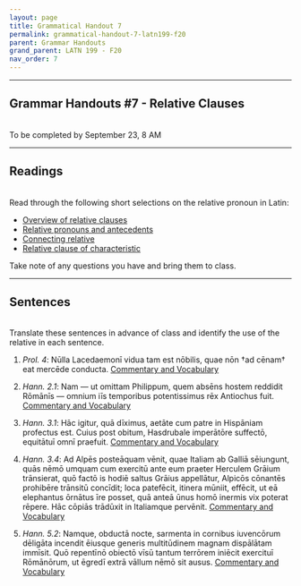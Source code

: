 ```yaml
---
layout: page
title: Grammatical Handout 7
permalink: grammatical-handout-7-latn199-f20
parent: Grammar Handouts
grand_parent: LATN 199 - F20
nav_order: 7
---
```

***

## Grammar Handouts #7 - Relative Clauses
&nbsp;  
To be completed by September 23, 8 AM

***

## Readings
&nbsp;  
Read through the following short selections on the relative pronoun in Latin:
 - [Overview of relative clauses](https://lingualatina.github.io/textbook/presentation/11-relative-clauses/overview/)
 - [Relative pronouns and antecedents](https://lingualatina.github.io/textbook/presentation/11-relative-clauses/pronoun-and-antecedent/)
 - [Connecting relative](https://lingualatina.github.io/textbook/presentation/11-relative-clauses/connecting-relative/)
 - [Relative clause of characteristic](https://lingualatina.github.io/textbook/presentation/11-relative-clauses/relative-clauses-of-characteristic/)

Take note of any questions you have and bring them to class.

***

## Sentences
&nbsp;  
Translate these sentences in advance of class and identify the use of the relative in each sentence.

1. *Prol. 4*: Nūlla Lacedaemonī vidua tam est nōbilis, quae nōn †ad cēnam† eat mercēde conducta. [Commentary and Vocabulary](http://dcc.dickinson.edu/nepos-hannibal/prologus)

2. *Hann. 2.1*: Nam — ut omittam Philippum, quem absēns hostem reddidit Rōmānīs — omnium iīs temporibus potentissimus rēx Antiochus fuit. [Commentary and Vocabulary](http://dcc.dickinson.edu/nepos-hannibal/chapter-2)

3. *Hann. 3.1*: Hāc igitur, quā dīximus, aetāte cum patre in Hispāniam profectus est. Cuius post obitum, Hasdrubale imperātōre suffectō, equitātuī omnī praefuit. [Commentary and Vocabulary](http://dcc.dickinson.edu/nepos-hannibal/chapter-3)

4. *Hann. 3.4*: Ad Alpēs posteāquam vēnit, quae Italiam ab Galliā sēiungunt, quās nēmō umquam cum exercitū ante eum praeter Herculem Grāium trānsierat, quō factō is hodiē saltus Grāius appellātur, Alpicōs cōnantēs prohibēre trānsitū concīdit; loca patefēcit, itinera mūniit, effēcit, ut eā elephantus ōrnātus īre posset, quā anteā ūnus homō inermis vix poterat rēpere. Hāc cōpiās trādūxit in Italiamque pervēnit. [Commentary and Vocabulary](http://dcc.dickinson.edu/nepos-hannibal/chapter-3)

5. *Hann. 5.2*:  Namque, obductā nocte, sarmenta in cornibus iuvencōrum dēligāta incendit ēiusque generis multitūdinem magnam dispālātam immīsit. Quō repentīnō obiectō vīsū tantum terrōrem iniēcit exercituī Rōmānōrum, ut ēgredī extrā vāllum nēmō sit ausus. [Commentary and Vocabulary](http://dcc.dickinson.edu/nepos-hannibal/chapter-5)
